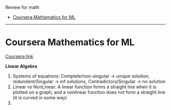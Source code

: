 Review for math <br/>

- [Coursera Mathematics for ML](#1)


---------------
<h1 id="1">Coursera Mathematics for ML</h1>

[Coursera link](https://www.coursera.org/specializations/mathematics-for-machine-learning-and-data-science)

**Linear Algebra**
1. Systems of equations: Complete/non-singular -> unique solution,  redundent/Singular -> inf solutions, Contradictory/Singular -> no solution </br>
2. Linear vs NonLinear: A linear function forms a straight line when it is plotted on a graph; and a nonlinear function does not form a straight line (it is curved in some way)</br>
3. </br>
